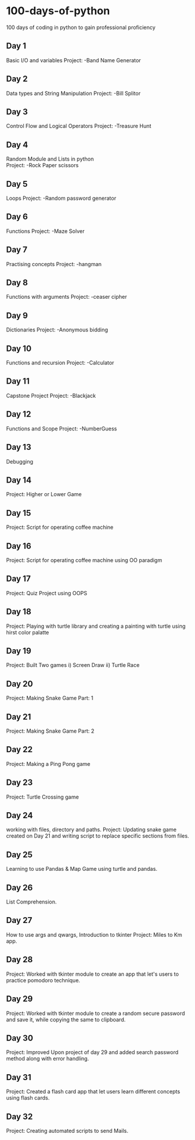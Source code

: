 
# 100-days-of-python
100 days of coding in python to gain professional proficiency
## Day 1
Basic I/O and variables 
Project: -Band Name Generator
## Day 2
Data types and String Manipulation 
Project: -Bill Splitor
## Day 3
Control Flow and Logical Operators 
Project: -Treasure Hunt
## Day 4
Random Module and Lists in python  
Project: -Rock Paper scissors
## Day 5
Loops 
Project: -Random password generator
## Day 6
Functions 
Project: -Maze Solver
## Day 7
Practising concepts 
Project: -hangman
## Day 8
Functions with arguments 
Project: -ceaser cipher
## Day 9
Dictionaries 
Project: -Anonymous bidding
## Day 10
Functions and recursion
Project: -Calculator
## Day 11
Capstone Project
Project: -Blackjack
## Day 12
Functions and Scope
Project: -NumberGuess
## Day 13
Debugging
## Day 14
Project: Higher or Lower Game
## Day 15
Project: Script for operating coffee machine
## Day 16
Project: Script for operating coffee machine using OO paradigm
## Day 17
Project: Quiz Project using OOPS
## Day 18
Project: Playing with turtle library and creating a painting with turtle using hirst color palatte 
## Day 19
Project: Built Two games
i) Screen  Draw
ii) Turtle Race
## Day 20
Project: Making Snake Game Part: 1
## Day 21
Project: Making Snake Game Part: 2
## Day 22
Project: Making a Ping Pong game
## Day 23 
Project: Turtle Crossing game
## Day 24 
working with files, directory and paths. 
Project: Updating snake game created on Day 21 and writing script to replace specific sections from files.
## Day 25
Learning to use Pandas & Map Game using turtle and pandas. 
## Day 26
List Comprehension. 
## Day 27
How to use args and qwargs, Introduction to tkinter
Project: Miles to Km app.
## Day 28
Project: Worked with tkinter module to create an app that let's users to practice pomodoro technique.
## Day 29
Project: Worked with tkinter module to create a random secure password and save it, while copying the same to clipboard.
## Day 30
Project: Improved Upon project of day 29 and added search password method along with error handling.
## Day 31
Project: Created a flash card app that let users learn different concepts using flash cards.
## Day 32
Project: Creating automated scripts to send Mails.